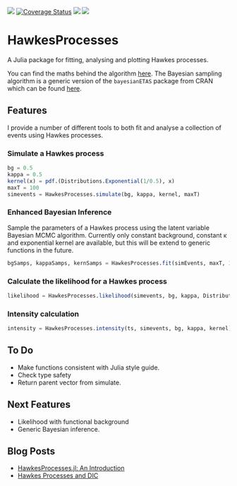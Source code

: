 
[gh-ci-img]: https://github.com/dm13450/HawkesProcesses.jl/workflows/ci/badge.svg
[gh-ci-url]: https://github.com/dm13450/HawkesProcesses.jl/actions

[![][gh-ci-img]](gh-ci-url)
[![Coverage Status](https://coveralls.io/repos/github/dm13450/HawkesProcesses.jl/badge.svg?branch=master)](https://coveralls.io/github/dm13450/HawkesProcesses.jl?branch=master)
[![](https://img.shields.io/badge/docs-stable-blue.svg)](https://dm13450.github.io/HawkesProcesses.jl/stable)
[![](https://img.shields.io/badge/docs-dev-blue.svg)](https://dm13450.github.io/HawkesProcesses.jl/dev)

# HawkesProcesses

A Julia package for fitting, analysing and plotting Hawkes processes.

You can find the maths behind the algorithm [here](https://dm13450.github.io/assets/hawkesprocesses.pdf). The Bayesian sampling algorithm is a generic version of the `bayesianETAS` package from CRAN which can be found [here](https://cran.r-project.org/web/packages/bayesianETAS/index.html).

## Features

I provide a number of different tools to both fit and analyse a collection of events using Hawkes processes.

### Simulate a Hawkes process

```julia
bg = 0.5
kappa = 0.5
kernel(x) = pdf.(Distributions.Exponential(1/0.5), x)
maxT = 100
simevents = HawkesProcesses.simulate(bg, kappa, kernel, maxT)
```

### Enhanced Bayesian Inference

Sample the parameters of a Hawkes process using the latent variable Bayesian MCMC algorithm.
Currently only constant background, constant κ and exponential kernel are available, but this will be extend to generic functions in the future.  

```julia
bgSamps, kappaSamps, kernSamps = HawkesProcesses.fit(simEvents, maxT, 1000)
```

### Calculate the likelihood for a Hawkes process

```julia
likelihood = HawkesProcesses.likelihood(simevents, bg, kappa, Distributions.Exponential(1/0.5))
```

 ### Intensity calculation

```julia
intensity = HawkesProcesses.intensity(ts, simevents, bg, kappa, kernel)
```

## To Do

* Make functions consistent with Julia style guide.
* Check type safety
* Return parent vector from simulate.

## Next Features

* Likelihood with functional background
* Generic Bayesian inference.

## Blog Posts

* [HawkesProcesses.jl: An Introduction](http://dm13450.github.io/2020/05/26/HawkesProcessesPackage.html)
* [Hawkes Processes and DIC](http://dm13450.github.io/2020/08/26/Hawkes-and-DIC.html)